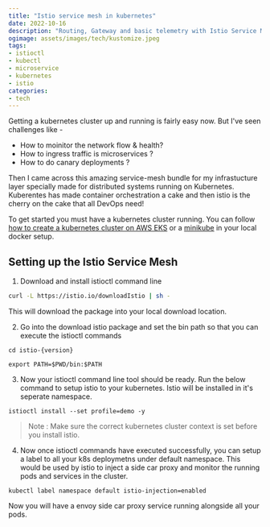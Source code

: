 ```yaml
---
title: "Istio service mesh in kubernetes"
date: 2022-10-16
description: "Routing, Gateway and basic telemetry with Istio Service Mesh in Kubernetes cluster"
ogimage: assets/images/tech/kustomize.jpeg
tags: 
- istioctl
- kubectl
- microservice
- kubernetes
- istio
categories:
- tech
---
```

Getting a kubernetes cluster up and running is fairly easy now. But I've seen challenges like -
- How to moinitor the network flow & health?
- How to ingress traffic is microservices ?
- How to do canary deployments ?

Then I came across this amazing service-mesh bundle for my infrastucture layer specially made for distributed systems running on Kubernetes. Kuberentes has made container orchestration a cake and then istio is the cherry on the cake that all DevOps need!

To get started you must have a kubernetes cluster running. You can follow [how to create a kubernetes cluster on AWS EKS](../how-to-create-a-kubernetes-cluster-on-aws-eks) or a [minikube](https://minikube.sigs.k8s.io/docs/start/) in your local docker setup.

## Setting up the Istio Service Mesh
1. Download and install istioctl command line

```bash
curl -L https://istio.io/downloadIstio | sh -
```
This will download the package into your local download location.

2. Go into the download istio package and set the bin path so that you can execute the istioctl commands
``` 
cd istio-{version}
```
```
export PATH=$PWD/bin:$PATH
```
3. Now your istioctl command line tool should be ready. Run the below command to setup istio to your kubernetes. Istio will be installed in it's seperate namespace.
```
istioctl install --set profile=demo -y
```
> Note : Make sure the correct kubernetes cluster context is set before you install istio.

4. Now once istioctl commands have executed successfully, you can setup a label to all your k8s deploymetns under default namespace. This would be used by istio to inject a side car proxy and monitor the running pods and services in the cluster.
```
kubectl label namespace default istio-injection=enabled
```

Now you will have a envoy side car proxy service running alongside all your pods.


